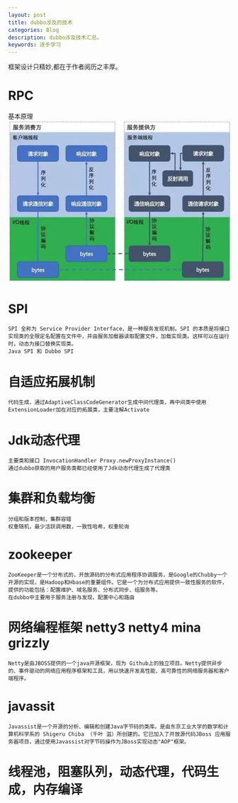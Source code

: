 ```yaml
---
layout: post
title: dubbo涉及的技术
categories: Blog
description: dubbo涉及技术汇总。
keywords: 逐步学习
---
```


框架设计只精妙,都在于作者阅历之丰厚。

# RPC
基本原理
![](/images/posts/RPC-basic.png)

# SPI
    SPI 全称为 Service Provider Interface，是一种服务发现机制。SPI 的本质是将接口实现类的全限定名配置在文件中，并由服务加载器读取配置文件，加载实现类。这样可以在运行时，动态为接口替换实现类。
    Java SPI 和 Dubbo SPI 

# 自适应拓展机制
    代码生成，通过AdaptiveClassCodeGenerator生成中间代理类，再中间类中使用ExtensionLoader加在对应的拓展类，主要注解Activate

# Jdk动态代理
    主要类和接口 InvocationHandler Proxy.newProxyInstance()
    通过dubbo获取的用户服务类都已经使用了Jdk动态代理生成了代理类

# 集群和负载均衡
    分组和版本控制，集群容错
    权重随机，最少活跃调用数，一致性哈希，权重轮询

# zookeeper
    ZooKeeper是一个分布式的，开放源码的分布式应用程序协调服务，是Google的Chubby一个开源的实现，是Hadoop和Hbase的重要组件。它是一个为分布式应用提供一致性服务的软件，提供的功能包括：配置维护、域名服务、分布式同步、组服务等。
    在dubbo中主要用于服务注册与发现，配置中心和路由

# 网络编程框架 netty3 netty4 mina grizzly
    Netty是由JBOSS提供的一个java开源框架，现为 Github上的独立项目。Netty提供异步的、事件驱动的网络应用程序框架和工具，用以快速开发高性能、高可靠性的网络服务器和客户端程序。

# javassit
    Javassist是一个开源的分析、编辑和创建Java字节码的类库。是由东京工业大学的数学和计算机科学系的 Shigeru Chiba （千叶 滋）所创建的。它已加入了开放源代码JBoss 应用服务器项目，通过使用Javassist对字节码操作为JBoss实现动态"AOP"框架。

# 线程池，阻塞队列，动态代理，代码生成，内存编译


